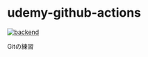 # udemy-github-actions

[![backend](https://github.com/nukesaku/udemy-github-actions/actions/workflows/backend.yml/badge.svg)](https://github.com/nukesaku/udemy-github-actions/actions/workflows/backend.yml)

Gitの練習
